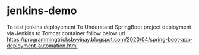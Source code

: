 # jenkins-demo
To test jenkins deployement
To Understand SpringBoot project deployment via Jenkins to Tomcat container follow below url
https://programmingtricksbyvinay.blogspot.com/2020/04/spring-boot-app-deployment-automation.html
